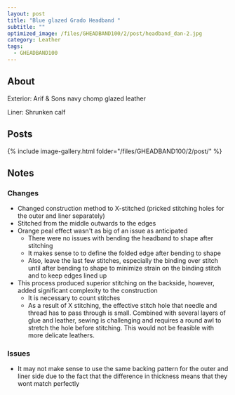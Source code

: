 ```yaml
---
layout: post
title: "Blue glazed Grado Headband "
subtitle: "" 
optimized_image: /files/GHEADBAND100/2/post/headband_dan-2.jpg
category: Leather
tags:
  - GHEADBAND100
---
```


## About

Exterior: Arif & Sons navy chomp glazed leather

Liner: Shrunken calf

## Posts

{% include image-gallery.html folder="/files/GHEADBAND100/2/post/" %}

## Notes

### Changes

- Changed construction method to X-stitched (pricked stitching holes for the outer and liner separately)
- Stitched from the middle outwards to the edges
- Orange peal effect wasn't as big of an issue as anticipated
	+ There were no issues with bending the headband to shape after stitching
	+ It makes sense to to define the folded edge after bending to shape
	+ Also, leave the last few stitches, especially the binding over stitch until after bending to shape to minimize strain on the binding stitch and to keep edges lined up
- This process produced superior stitching on the backside, however, added significant complexity to the construction
	+ It is necessary to count stitches
	+ As a result of X stitching, the effective stitch hole that needle and thread has to pass through is small. Combined with several layers of glue and leather, sewing is challenging and requires a round awl to stretch the hole before stitching. This would not be feasible with more delicate leathers.
	
### Issues

- It may not make sense to use the same backing pattern for the outer and liner side due to the fact that the difference in thickness means that they wont match perfectly
